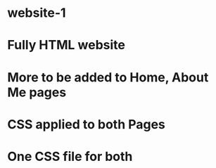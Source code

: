 # website-1
# Fully HTML website
# More to be added to Home, About Me pages
# CSS applied to both Pages
# One CSS file for both
